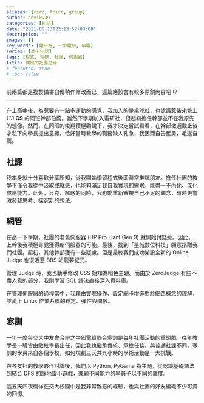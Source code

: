 ```yaml
---
aliases: [circ, tcirc, group]
author: nevikw39
categories: [札記]
date: "2021-05-13T22:13:52+08:00"
description: ""
images: []
key_words: [電研社, 一中電研, 串電]
series: [高中生活]
tags: [程式, 電研, 社團, 伺服器]
title: 偶然的社團之緣
# featured: true
# toc: false
---
```


前兩篇都是複製備審自傳稍作修改而已，這篇應該會有較多原創內容吧 (?

---

升上高中後，為惹要有一點多運動的感覺，我加入的是桌球社，也認識惹後來繁上 _113_ **CS** 的同班幹部伯蔚。雖然下學期加入電研社，但起初擔任幹部並不在我原先的想像。然而，在同班的竣翔積極勸說下，我才決定嘗試看看，在幹部徵選截止後才私下向學長提出意願。恰好當時教學的職務缺人孔急，我因而自告奮勇，毛遂自薦。

## 社課

我本身就十分喜歡分享所知，從我開始學習程式後即時常推坑朋友。擔任社團的教學不僅令我從中汲取成就感，也能夠滿足我自我實現的需求，能盡一不內化、深化成是能力。此外，貝克、解惑的同時，我也能重新審視自己不足的觀念，有時更會激發我思考、探究新的想法。

## 網管

在高一下學期，社團的老舊伺服器 (HP Pro Liant Gen 9) 就開始討錢惹。因此，上幹後我積極尋覓獲得新伺服器的可能。最後，找到「星城數位科技」願意捐贈我們社團。起初，其他幹部獲有一些疑慮。但是最終我們成功架設全新的 Online Judge 也復活惹 BBS 站龍夢紀元。

管理 Judge 時，我也動手修改 CSS 始知為暗色主題。而由於 ZeroJudge 有些不盡人意的部分，我則學習 SQL 語法直接深入資料庫。

在管理伺服器的過程當中，我藉由實際操作、設定網卡增進對於網路概念的理解，並愛上 Linux 作業系統的穩定、彈性與開放。

## 寒訓

一年一度與交大中友會合辦之中部電資聯合寒訓是每年社團活動的重頭戲。往年教學長一職皆由敝校學長出任，因此我也繼承傳統、承擔任務。與普通社課不同，寒訓的學員來自各個學校，如何規劃三天共九小時的學術活動是一大挑戰。

與各友社的教學夥伴討論後，我們以 Python, PyGame 為主題，從認識基礎語法到結合 DFS 的踩地雷小遊戲，兼顧不同能力的學員予以不同的難度。

這五天四夜徜徉在交大校園中是我非常難忘的經驗，也與社團的好友編織不少可貴的回憶。
